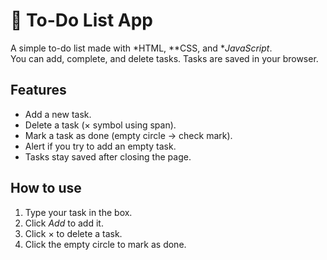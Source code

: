 # 📝 To-Do List App

A simple to-do list made with *HTML, **CSS, and **JavaScript*.  
You can add, complete, and delete tasks. Tasks are saved in your browser.

## Features
- Add a new task.
- Delete a task (× symbol using span).
- Mark a task as done (empty circle → check mark).
- Alert if you try to add an empty task.
- Tasks stay saved after closing the page.

## How to use
1. Type your task in the box.
2. Click *Add* to add it.
3. Click × to delete a task.
4. Click the empty circle to mark as done.
